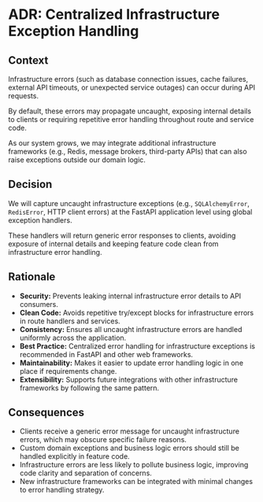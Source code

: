 # ADR: Centralized Infrastructure Exception Handling

## Context
Infrastructure errors (such as database connection issues, cache failures, external API timeouts, or unexpected service outages) can occur during API requests.

By default, these errors may propagate uncaught, exposing internal details to clients or requiring repetitive error handling throughout route and service code.

As our system grows, we may integrate additional infrastructure frameworks (e.g., Redis, message brokers, third-party APIs) that can also raise exceptions outside our domain logic.

## Decision
We will capture uncaught infrastructure exceptions (e.g., `SQLAlchemyError`, `RedisError`, HTTP client errors) at the FastAPI application level using global exception handlers.

These handlers will return generic error responses to clients, avoiding exposure of internal details and keeping feature code clean from infrastructure error handling.

## Rationale
- **Security:** Prevents leaking internal infrastructure error details to API consumers.
- **Clean Code:** Avoids repetitive try/except blocks for infrastructure errors in route handlers and services.
- **Consistency:** Ensures all uncaught infrastructure errors are handled uniformly across the application.
- **Best Practice:** Centralized error handling for infrastructure exceptions is recommended in FastAPI and other web frameworks.
- **Maintainability:** Makes it easier to update error handling logic in one place if requirements change.
- **Extensibility:** Supports future integrations with other infrastructure frameworks by following the same pattern.

## Consequences
- Clients receive a generic error message for uncaught infrastructure errors, which may obscure specific failure reasons.
- Custom domain exceptions and business logic errors should still be handled explicitly in feature code.
- Infrastructure errors are less likely to pollute business logic, improving code clarity and separation of concerns.
- New infrastructure frameworks can be integrated with minimal changes to error handling strategy.